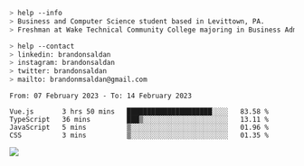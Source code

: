 ````bash
> help --info
> Business and Computer Science student based in Levittown, PA.
> Freshman at Wake Technical Community College majoring in Business Administration.
````

````bash
> help --contact
> linkedin: brandonsaldan
> instagram: brandonsaldan
> twitter: brandonsaldan
> mailto: brandonmsaldan@gmail.com
````

<!--START_SECTION:waka-->

```text
From: 07 February 2023 - To: 14 February 2023

Vue.js       3 hrs 50 mins   █████████████████████░░░░   83.58 %
TypeScript   36 mins         ███▒░░░░░░░░░░░░░░░░░░░░░   13.11 %
JavaScript   5 mins          ▒░░░░░░░░░░░░░░░░░░░░░░░░   01.96 %
CSS          3 mins          ▒░░░░░░░░░░░░░░░░░░░░░░░░   01.35 %
```

<!--END_SECTION:waka-->

![](https://komarev.com/ghpvc/?username=brandonsaldan&color=6A8AFF)
